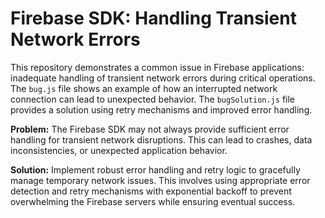 # Firebase SDK: Handling Transient Network Errors

This repository demonstrates a common issue in Firebase applications: inadequate handling of transient network errors during critical operations.  The `bug.js` file shows an example of how an interrupted network connection can lead to unexpected behavior.  The `bugSolution.js` file provides a solution using retry mechanisms and improved error handling.

**Problem:**  The Firebase SDK may not always provide sufficient error handling for transient network disruptions.  This can lead to crashes, data inconsistencies, or unexpected application behavior.

**Solution:** Implement robust error handling and retry logic to gracefully manage temporary network issues.  This involves using appropriate error detection and retry mechanisms with exponential backoff to prevent overwhelming the Firebase servers while ensuring eventual success.